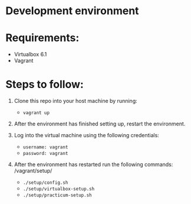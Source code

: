# Development environment

 # Requirements: 
- Virtualbox 6.1 <br/>
- Vagrant

# Steps to follow:
 1. Clone this repo into your host machine by running: <br/>
    - `vagrant up`
 2. After the environment has finished setting up, restart the environment.

 3. Log into the virtual machine using the following credentials: <br/>
    - `username: vagrant`
    - `password: vagrant`


5. After the environment has restarted run the following commands: <br/>
    /vagrant/setup/
    - `./setup/config.sh`
    - `./setup/virtualbox-setup.sh`
    - `./setup/practicum-setup.sh`